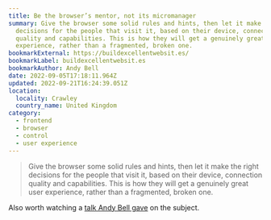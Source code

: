 ```yaml
---
title: Be the browser’s mentor, not its micromanager
summary: Give the browser some solid rules and hints, then let it make the right
  decisions for the people that visit it, based on their device, connection
  quality and capabilities. This is how they will get a genuinely great user
  experience, rather than a fragmented, broken one.
bookmarkExternal: https://buildexcellentwebsit.es/
bookmarkLabel: buildexcellentwebsit.es
bookmarkAuthor: Andy Bell
date: 2022-09-05T17:18:11.964Z
updated: 2022-09-21T16:24:39.051Z
location:
  locality: Crawley
  country_name: United Kingdom
category:
  - frontend
  - browser
  - control
  - user experience
---
```


> Give the browser some solid rules and hints, then let it make the right decisions for the people that visit it, based on their device, connection quality and capabilities. This is how they will get a genuinely great user experience, rather than a fragmented, broken one.

Also worth watching a [talk Andy Bell gave](https://youtu.be/5uhIiI9Ld5M) on the subject.
